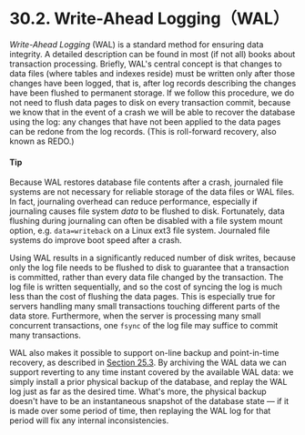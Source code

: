 # 30.2. Write-Ahead Logging（WAL）

_Write-Ahead Logging_ \(WAL\) is a standard method for ensuring data integrity. A detailed description can be found in most \(if not all\) books about transaction processing. Briefly, WAL's central concept is that changes to data files \(where tables and indexes reside\) must be written only after those changes have been logged, that is, after log records describing the changes have been flushed to permanent storage. If we follow this procedure, we do not need to flush data pages to disk on every transaction commit, because we know that in the event of a crash we will be able to recover the database using the log: any changes that have not been applied to the data pages can be redone from the log records. \(This is roll-forward recovery, also known as REDO.\)

#### Tip

Because WAL restores database file contents after a crash, journaled file systems are not necessary for reliable storage of the data files or WAL files. In fact, journaling overhead can reduce performance, especially if journaling causes file system _data_ to be flushed to disk. Fortunately, data flushing during journaling can often be disabled with a file system mount option, e.g. `data=writeback` on a Linux ext3 file system. Journaled file systems do improve boot speed after a crash.

Using WAL results in a significantly reduced number of disk writes, because only the log file needs to be flushed to disk to guarantee that a transaction is committed, rather than every data file changed by the transaction. The log file is written sequentially, and so the cost of syncing the log is much less than the cost of flushing the data pages. This is especially true for servers handling many small transactions touching different parts of the data store. Furthermore, when the server is processing many small concurrent transactions, one `fsync` of the log file may suffice to commit many transactions.

WAL also makes it possible to support on-line backup and point-in-time recovery, as described in [Section 25.3](https://www.postgresql.org/docs/10/static/continuous-archiving.html). By archiving the WAL data we can support reverting to any time instant covered by the available WAL data: we simply install a prior physical backup of the database, and replay the WAL log just as far as the desired time. What's more, the physical backup doesn't have to be an instantaneous snapshot of the database state — if it is made over some period of time, then replaying the WAL log for that period will fix any internal inconsistencies.

